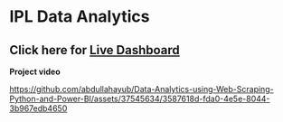 # IPL Data Analytics

## Click here for <a href="https://app.powerbi.com/view?r=eyJrIjoiNGMzNzI3MDctMmY1MC00Y2NkLWI2MjgtYTYzY2NlYThlNzdkIiwidCI6ImRmODY3OWNkLWE4MGUtNDVkOC05OWFjLWM4M2VkN2ZmOTVhMCJ9" target="blank">Live Dashboard</a> 

**Project video**

https://github.com/abdullahayub/Data-Analytics-using-Web-Scraping-Python-and-Power-BI/assets/37545634/3587618d-fda0-4e5e-8044-3b967edb4650
